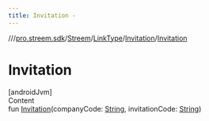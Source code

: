 ```yaml
---
title: Invitation -
---
```

//[<root>](../../../../../index.md)/[pro.streem.sdk](../../../index.md)/[Streem](../../index.md)/[LinkType](../index.md)/[Invitation](index.md)/[Invitation](-invitation.md)



# Invitation  
[androidJvm]  
Content  
fun [Invitation](-invitation.md)(companyCode: [String](https://kotlinlang.org/api/latest/jvm/stdlib/kotlin/-string/index.html), invitationCode: [String](https://kotlinlang.org/api/latest/jvm/stdlib/kotlin/-string/index.html))  



